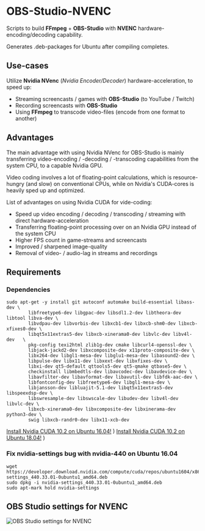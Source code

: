 # OBS-Studio-NVENC
Scripts to build **FFmpeg** + **OBS-Studio** with **NVENC** hardware-encoding/decoding capability.

Generates .deb-packages for Ubuntu after compiling completes.

## Use-cases
Utilize **Nvidia NVenc** (*Nvidia Encoder/Decoder*) hardware-acceleration, to speed up:

- Streaming screencasts / games with **OBS-Studio** (to YouTube / Twitch)
- Recording screencasts with **OBS-Studio**
- Using **FFmpeg** to transcode video-files (encode from one format to another)

## Advantages
The main advantage with using Nvidia NVenc for OBS-Studio is mainly transferring video-encoding / -decoding / -transcoding capabilities from the system CPU, to a capable Nvidia GPU.

Video coding involves a lot of floating-point calculations, which is resource-hungry (and slow) on conventional CPUs, while on Nvidia's CUDA-cores is heavily sped up and optimized.

List of advantages on using Nvidia CUDA for vide-coding:
- Speed up video encoding / decoding / transcoding / streaming with direct hardware-acceleration
- Transferring floating-point processing over on an Nvidia GPU instead of the system CPU
- Higher FPS count in game-streams and screencasts
- Improved / sharpened image-quality
- Removal of video- / audio-lag in streams and recordings

## Requirements

### Dependencies
```
sudo apt-get -y install git autoconf automake build-essential libass-dev \
        libfreetype6-dev libgpac-dev libsdl1.2-dev libtheora-dev libtool libva-dev \
        libvdpau-dev libvorbis-dev libxcb1-dev libxcb-shm0-dev libxcb-xfixes0-dev \
        libqt5x11extras5-dev libxcb-xinerama0-dev libvlc-dev libv4l-dev   \
        pkg-config texi2html zlib1g-dev cmake libcurl4-openssl-dev \
        libjack-jackd2-dev libxcomposite-dev x11proto-composite-dev \
        libx264-dev libgl1-mesa-dev libglu1-mesa-dev libasound2-dev \
        libpulse-dev libx11-dev libxext-dev libxfixes-dev \
        libxi-dev qt5-default qttools5-dev qt5-qmake qtbase5-dev \
        checkinstall libmbedtls-dev libavcodec-dev libavdevice-dev \
        libavfilter-dev libavformat-dev libavutil-dev libfdk-aac-dev \
        libfontconfig-dev libfreetype6-dev libgl1-mesa-dev \
        libjansson-dev libluajit-5.1-dev libqt5x11extras5-dev libspeexdsp-dev \
        libswresample-dev libswscale-dev libudev-dev libv4l-dev libvlc-dev \
        libxcb-xinerama0-dev libxcomposite-dev libxinerama-dev python3-dev \
        swig libxcb-randr0-dev libx11-xcb-dev
```

[Install Nvidia CUDA 10.2 on Ubuntu 16.04!](https://github.com/pizslacker/obs-studio-nvenc/blob/master/install-cuda-10.2-sdk-ubuntu-16.04.sh)
)
[Install Nvidia CUDA 10.2 on Ubuntu 18.04!](https://github.com/pizslacker/obs-studio-nvenc/blob/master/install-cuda-10.2-sdk-ubuntu-18.04.sh)
)

### Fix nvidia-settings bug with nvidia-440 on Ubuntu 16.04
```
wget https://developer.download.nvidia.com/compute/cuda/repos/ubuntu1604/x86_64/nvidia-settings_440.33.01-0ubuntu1_amd64.deb
sudo dpkg -i nvidia-settings_440.33.01-0ubuntu1_amd64.deb
sudo apt-mark hold nvidia-settings
```

## OBS Studio settings for NVENC
![OBS Studio settings for NVENC](https://github.com/pizslacker/obs-studio-nvenc/blob/master/img/osb-studio-nvenc-settings.png)

